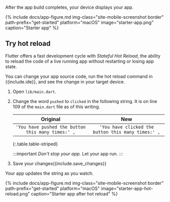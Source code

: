 After the app build completes, your device displays your app.

{% include docs/app-figure.md img-class="site-mobile-screenshot border"
    path-prefix="get-started" platform="macOS" image="starter-app.png"
    caption="Starter app" %}

## Try hot reload

Flutter offers a fast development cycle with _Stateful Hot Reload_,
the ability to reload the code of a live running app without
restarting or losing app state.

You can change your app source code, run the hot reload command in
{{include.ide}}, and see the change in your target device.

1. Open `lib/main.dart`.

1. Change the word `pushed` to `clicked` in the following string.
   It is on line 109 of the `main.dart` file as of this writing.

   |                    **Original**                   |                       **New**                      |
   |:-------------------------------------------------:|:--------------------------------------------------:|
   | `'You have pushed the button this many times:' ,` | `'You have clicked the button this many times:' ,` |
   
   {:.table.table-striped}

   :::important
   _Don't stop your app._ Let your app run.
   :::

1. Save your changes{{include.save_changes}}

Your app updates the string as you watch.

{% include docs/app-figure.md img-class="site-mobile-screenshot border"
    path-prefix="get-started" platform="macOS" image="starter-app-hot-reload.png"
    caption="Starter app after hot reload" %}
